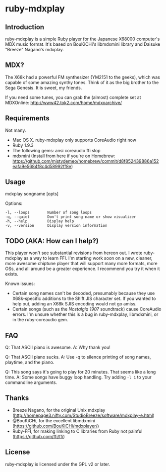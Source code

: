 ruby-mdxplay
============

Introduction
------------

ruby-mdxplay is a simple Ruby player for the Japanese X68000 computer's MDX music format. It's based on BouKiCHi's libmdxmini library and Daisuke "Breeze" Nagano's mdxplay.

MDX?
----
The X68k had a powerful FM synthesizer (YM2151 to the geeks), which was capable of some amazing synthy tones. Think of it as the big brother to the Sega Genesis. It is sweet, my friends.

If you need some tunes, you can grab the (almost) complete set at MDXOnline: http://www42.tok2.com/home/mdxoarchive/

Requirements
------------

Not many.

* Mac OS X. ruby-mdxplay only supports CoreAudio right now
* Ruby 1.9.3
* The following gems: ansi coreaudio ffi slop
* mdxmini (Install from here if you're on Homebrew: https://github.com/mistydemeo/homebrew/commit/d8f852439886a152eafa9e5684f8c4d58992ff8e)

Usage
-----

mdxplay songname [opts]

Options:

    -l, --loops        Number of song loops
    -q, --quiet        Don't print song name or show visualizer
    -h, --help         Display help
    -v, --version      Display version information

TODO (AKA: How can I help?)
---------------------------

This player won't see substantial revisions from hereon out. I wrote ruby-mdxplay as a way to learn FFI. I'm starting work soon on a new, cleaner, more awesome chiptune player that will support many more formats, more OSs, and all around be a greater experience. I recommend you try it when it exists.

Known issues:

* Certain song names can't be decoded, presumably because they use X68k-specific additions to the Shift JIS character set. If you wanted to help out, adding an X68k SJIS encoding would not go amiss.
* Certain songs (such as the _Nostalgia 1907_ soundtrack) cause CoreAudio errors. I'm unsure whether this is a bug in ruby-mdxplay, libmdxmini, or in the ruby-coreaudio gem.

FAQ
---

Q: That ASCII piano is awesome.
A: Why thank you!

Q: That ASCII piano sucks.
A: Use -q to silence printing of song names, playtime, and the piano.

Q: This song says it's going to play for 20 minutes. That seems like a long time.
A: Some songs have buggy loop handling. Try adding `-l 1` to your commandline arguments.

Thanks
------

* Breeze Nagano, for the original Unix mdxplay (http://homepage3.nifty.com/StudioBreeze/software/mdxplay-e.html)
* @BouKiCHi, for the excellent libmdxmini (https://github.com/BouKiCHi/mdxplayer/)
* Ruby-FFI, for making linking to C libraries from Ruby not painful (https://github.com/ffi/ffi)

License
-------

ruby-mdxplay is licensed under the GPL v2 or later.
